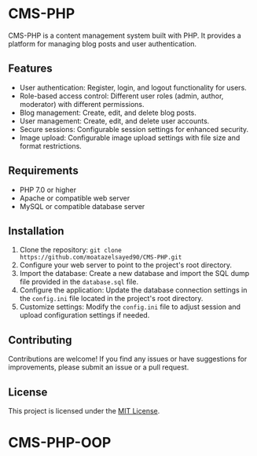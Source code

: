 # CMS-PHP

CMS-PHP is a content management system built with PHP. It provides a platform for managing blog posts and user authentication.

## Features

- User authentication: Register, login, and logout functionality for users.
- Role-based access control: Different user roles (admin, author, moderator) with different permissions.
- Blog management: Create, edit, and delete blog posts.
- User management: Create, edit, and delete user accounts.
- Secure sessions: Configurable session settings for enhanced security.
- Image upload: Configurable image upload settings with file size and format restrictions.

## Requirements

- PHP 7.0 or higher
- Apache or compatible web server
- MySQL or compatible database server

## Installation

1. Clone the repository: `git clone https://github.com/moatazelsayed90/CMS-PHP.git`
2. Configure your web server to point to the project's root directory.
3. Import the database: Create a new database and import the SQL dump file provided in the `database.sql` file.
4. Configure the application: Update the database connection settings in the `config.ini` file located in the project's root directory.
5. Customize settings: Modify the `config.ini` file to adjust session and upload configuration settings if needed.

## Contributing

Contributions are welcome! If you find any issues or have suggestions for improvements, please submit an issue or a pull request.

## License

This project is licensed under the [MIT License](LICENSE).
# CMS-PHP-OOP

